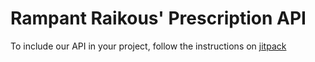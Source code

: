 # Rampant Raikous' Prescription API

To include our API in your project, follow the instructions on 
[jitpack](https://jitpack.io/#CS3733-Team-R/Team-R-API/v1.0)
